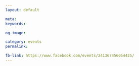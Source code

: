 ```yaml
---
layout: default

meta: 
keywords: 

og-image: 

category: events
permalink: 

fb-link: https://www.facebook.com/events/241367456054425/
---
```

